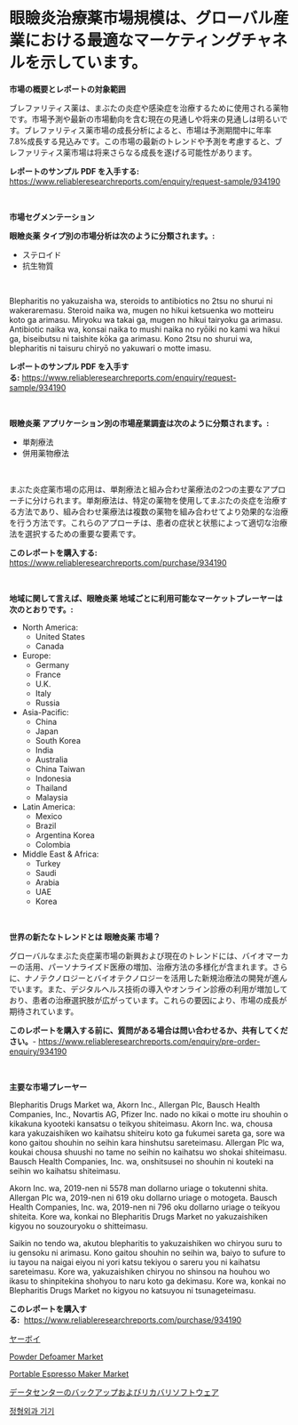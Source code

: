<p><h1>眼瞼炎治療薬市場規模は、グローバル産業における最適なマーケティングチャネルを示しています。</h1></p><p><strong>市場の概要とレポートの対象範囲</strong></p>
<p><p>ブレファリティス薬は、まぶたの炎症や感染症を治療するために使用される薬物です。市場予測や最新の市場動向を含む現在の見通しや将来の見通しは明るいです。ブレファリティス薬市場の成長分析によると、市場は予測期間中に年率7.8%成長する見込みです。この市場の最新のトレンドや予測を考慮すると、ブレファリティス薬市場は将来さらなる成長を遂げる可能性があります。</p></p>
<p><strong>レポートのサンプル PDF を入手する:</strong> <a href="https://www.reliableresearchreports.com/enquiry/request-sample/934190">https://www.reliableresearchreports.com/enquiry/request-sample/934190</a></p>
<p>&nbsp;</p>
<p><strong>市場セグメンテーション</strong></p>
<p><strong>眼瞼炎薬 タイプ別の市場分析は次のように分類されます。:</strong></p>
<p><ul><li>ステロイド</li><li>抗生物質</li></ul></p>
<p>&nbsp;</p>
<p><p>Blepharitis no yakuzaisha wa, steroids to antibiotics no 2tsu no shurui ni wakeraremasu. Steroid naika wa, mugen no hikui ketsuenka wo motteiru koto ga arimasu. Miryoku wa takai ga, mugen no hikui tairyoku ga arimasu. Antibiotic naika wa, konsai naika to mushi naika no ryōiki no kami wa hikui ga, biseibutsu ni taishite kōka ga arimasu. Kono 2tsu no shurui wa, blepharitis ni taisuru chiryō no yakuwari o motte imasu.</p></p>
<p><strong>レポートのサンプル PDF を入手する:</strong>&nbsp;<a href="https://www.reliableresearchreports.com/enquiry/request-sample/934190">https://www.reliableresearchreports.com/enquiry/request-sample/934190</a></p>
<p>&nbsp;</p>
<p><strong> 眼瞼炎薬 アプリケーション別の市場産業調査は次のように分類されます。:</strong></p>
<p><ul><li>単剤療法</li><li>併用薬物療法</li></ul></p>
<p>&nbsp;</p>
<p><p>まぶた炎症薬市場の応用は、単剤療法と組み合わせ薬療法の2つの主要なアプローチに分けられます。単剤療法は、特定の薬物を使用してまぶたの炎症を治療する方法であり、組み合わせ薬療法は複数の薬物を組み合わせてより効果的な治療を行う方法です。これらのアプローチは、患者の症状と状態によって適切な治療法を選択するための重要な要素です。</p></p>
<p><strong>このレポートを購入する:</strong>&nbsp; <a href="https://www.reliableresearchreports.com/purchase/934190">https://www.reliableresearchreports.com/purchase/934190</a></p>
<p>&nbsp;</p>
<p><strong>地域に関して言えば、眼瞼炎薬 地域ごとに利用可能なマーケットプレーヤーは次のとおりです。:</strong></p>
<p><ul>
    <li>
        North America:
        <ul>
            <li>United States</li>
            <li>Canada</li>
        </ul>
    </li>
    <li>
        Europe:
        <ul>
            <li>Germany</li>
            <li>France</li>
            <li>U.K.</li>
            <li>Italy</li>
            <li>Russia</li>
        </ul>
    </li>
    <li>
        Asia-Pacific:
        <ul>
            <li>China</li>
            <li>Japan</li>
            <li>South Korea</li>
            <li>India</li>
            <li>Australia</li>
            <li>China Taiwan</li>
            <li>Indonesia</li>
            <li>Thailand</li>
            <li>Malaysia</li>
        </ul>
    </li>
    <li>
        Latin America:
        <ul>
            <li>Mexico</li>
            <li>Brazil</li>
            <li>Argentina Korea</li>
            <li>Colombia</li>
        </ul>
    </li>
    <li>
        Middle East & Africa:
        <ul>
            <li>Turkey</li>
            <li>Saudi</li>
            <li>Arabia</li>
            <li>UAE</li>
            <li>Korea</li>
        </ul>
    </li>
    </ul></p>
<p>&nbsp;</p>
<p><strong>世界の新たなトレンドとは 眼瞼炎薬 市場？</strong></p>
<p><p>グローバルなまぶた炎症薬市場の新興および現在のトレンドには、バイオマーカーの活用、パーソナライズド医療の増加、治療方法の多様化が含まれます。さらに、ナノテクノロジーとバイオテクノロジーを活用した新規治療法の開発が進んでいます。また、デジタルヘルス技術の導入やオンライン診療の利用が増加しており、患者の治療選択肢が広がっています。これらの要因により、市場の成長が期待されています。</p></p>
<p><strong>このレポートを購入する前に、質問がある場合は問い合わせるか、共有してください。</strong>- <a href="https://www.reliableresearchreports.com/enquiry/pre-order-enquiry/934190">https://www.reliableresearchreports.com/enquiry/pre-order-enquiry/934190</a></p>
<p>&nbsp;</p>
<p><strong>主要な市場プレーヤー</strong></p>
<p><p>Blepharitis Drugs Market wa, Akorn Inc., Allergan Plc, Bausch Health Companies, Inc., Novartis AG, Pfizer Inc. nado no kikai o motte iru shouhin o kikakuna kyooteki kansatsu o teikyou shiteimasu. Akorn Inc. wa, chousa kara yakuzaishiken wo kaihatsu shiteiru koto ga fukumei sareta ga, sore wa kono gaitou shouhin no seihin kara hinshutsu sareteimasu. Allergan Plc wa, koukai chousa shuushi no tame no seihin no kaihatsu wo shokai shiteimasu. Bausch Health Companies, Inc. wa, onshitsusei no shouhin ni kouteki na seihin wo kaihatsu shiteimasu.</p><p>Akorn Inc. wa, 2019-nen ni 5578 man dollarno uriage o tokutenni shita. Allergan Plc wa, 2019-nen ni 619 oku dollarno uriage o motogeta. Bausch Health Companies, Inc. wa, 2019-nen ni 796 oku dollarno uriage o teikyou shiteita. Kore wa, konkai no Blepharitis Drugs Market no yakuzaishiken kigyou no souzouryoku o shitteimasu.</p><p>Saikin no tendo wa, akutou blepharitis to yakuzaishiken wo chiryou suru to iu gensoku ni arimasu. Kono gaitou shouhin no seihin wa, baiyo to sufure to iu tayou na naigai eiyou ni yori katsu tekiyou o sareru you ni kaihatsu sareteimasu. Kore wa, yakuzaishiken chiryou no shinsou na houhou wo ikasu to shinpitekina shohyou to naru koto ga dekimasu. Kore wa, konkai no Blepharitis Drugs Market no kigyou no katsuyou ni tsunageteimasu.</p></p>
<p><strong>このレポートを購入する:</strong>&nbsp;&nbsp;<a href="https://www.reliableresearchreports.com/purchase/934190">https://www.reliableresearchreports.com/purchase/934190</a></p>
<p><p><a href="https://medium.com/@francoweber2023/yervoy%E5%B8%82%E5%A0%B4%E3%81%AF-2031%E5%B9%B4%E3%81%BE%E3%81%A7%E3%81%AE%E5%B8%82%E5%A0%B4%E3%82%B7%E3%82%A7%E3%82%A2-%E3%82%B5%E3%82%A4%E3%82%BA-%E3%81%8A%E3%82%88%E3%81%B3%E4%BA%88%E6%B8%AC%E3%81%95%E3%82%8C%E3%82%8B%E4%BA%88%E6%B8%AC%E3%81%AB%E7%84%A6%E7%82%B9%E3%82%92%E5%BD%93%E3%81%A6%E3%81%A6%E3%81%84%E3%81%BE%E3%81%99-9f71de55825b">ヤーボイ</a></p><p><a href="https://github.com/RickHolmes3/Market-Research-Report-List-3/blob/main/powder-defoamer-market.md">Powder Defoamer Market</a></p><p><a href="https://spotless-saver-8fd.notion.site/Portable-Espresso-Maker-Market-Size-and-Examines-its-Market-Scope-with-a-Primary-Focus-on-Growth-O-0ad8496a23f34824832f3bd139d06fbd">Portable Espresso Maker Market</a></p><p><a href="https://github.com/zekaoe592392/Market-Research-Report-List-1/blob/main/5536090184363.md">データセンターのバックアップおよびリカバリソフトウェア</a></p><p><a href="https://github.com/vs10l4sfg5c/Market-Research-Report-List-1/blob/main/7839866184389.md">정형외과 기기</a></p></p>